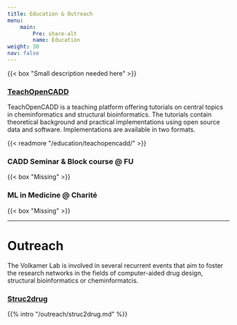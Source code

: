 ```yaml
---
title: Education & Outreach
menu:
    main:
        Pre: share-alt
        name: Education
weight: 30
nav: false
---
```


{{< box "Small description needed here" >}}


### [TeachOpenCADD](/education/teachopencadd/)

TeachOpenCADD is a teaching platform offering tutorials on central topics in cheminformatics and structural bioinformatics. The tutorials contain theoretical background and practical implementations using open source data and software. Implementations are available in two formats.

{{< readmore "/education/teachopencadd/" >}}

### CADD Seminar & Block course @ FU

{{< box "Missing" >}}

### ML in Medicine @ Charité

{{< box "Missing" >}}

***

# Outreach

The Volkamer Lab is involved in several recurrent events that aim to foster the research networks in the fields of computer-aided drug design, structural bioinformatics or cheminformatcis.

### [Struc2drug](/outreach/struc2drug/)

{{% intro "/outreach/struc2drug.md" %}}